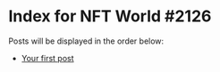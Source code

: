 # Index for NFT World #2126
Posts will be displayed in the order below:

- [Your first post](./001-first.md)

